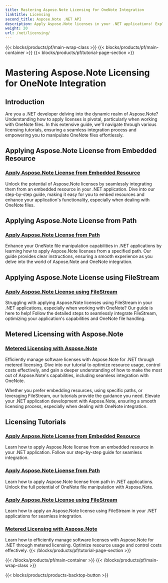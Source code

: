 ```yaml
---
title: Mastering Aspose.Note Licensing for OneNote Integration
linktitle: Licensing
second_title: Aspose.Note .NET API
description: Apply Aspose.Note licenses in your .NET applications! Explore step-by-step guides for embedding resources, using paths, FileStream, and efficient metered licensing.
weight: 20
url: /net/licensing/
---
```


{{< blocks/products/pf/main-wrap-class >}}
{{< blocks/products/pf/main-container >}}
{{< blocks/products/pf/tutorial-page-section >}}

# Mastering Aspose.Note Licensing for OneNote Integration

## Introduction

Are you a .NET developer delving into the dynamic realm of Aspose.Note? Understanding how to apply licenses is pivotal, particularly when working with OneNote files. In this extensive guide, we'll navigate through various licensing tutorials, ensuring a seamless integration process and empowering you to manipulate OneNote files effortlessly.

## Applying Aspose.Note License from Embedded Resource
### [Apply Aspose.Note License from Embedded Resource](./apply-license-embedded-resource/)

Unlock the potential of Aspose.Note licenses by seamlessly integrating them from an embedded resource in your .NET application. Dive into our step-by-step guide, making it easy for you to embed resources and enhance your application's functionality, especially when dealing with OneNote files.

## Applying Aspose.Note License from Path
### [Apply Aspose.Note License from Path](./apply-license-from-path/)

Enhance your OneNote file manipulation capabilities in .NET applications by learning how to apply Aspose.Note licenses from a specified path. Our guide provides clear instructions, ensuring a smooth experience as you delve into the world of Aspose.Note and OneNote integration.

## Applying Aspose.Note License using FileStream
### [Apply Aspose.Note License using FileStream](./apply-license-using-filestream/)

Struggling with applying Aspose.Note licenses using FileStream in your .NET applications, especially when working with OneNote? Our guide is here to help! Follow the detailed steps to seamlessly integrate FileStream, optimizing your application's capabilities and OneNote file handling.

## Metered Licensing with Aspose.Note
### [Metered Licensing with Aspose.Note](./metered-licensing/)

Efficiently manage software licenses with Aspose.Note for .NET through metered licensing. Dive into our tutorial to optimize resource usage, control costs effectively, and gain a deeper understanding of how to make the most out of Aspose.Note's capabilities, including seamless integration with OneNote.

Whether you prefer embedding resources, using specific paths, or leveraging FileStream, our tutorials provide the guidance you need. Elevate your .NET application development with Aspose.Note, ensuring a smooth licensing process, especially when dealing with OneNote integration.
## Licensing Tutorials
### [Apply Aspose.Note License from Embedded Resource](./apply-license-embedded-resource/)
Learn how to apply Aspose.Note license from an embedded resource in your .NET application. Follow our step-by-step guide for seamless integration.
### [Apply Aspose.Note License from Path](./apply-license-from-path/)
Learn how to apply Aspose.Note license from path in .NET applications. Unlock the full potential of OneNote file manipulation with Aspose.Note.
### [Apply Aspose.Note License using FileStream](./apply-license-using-filestream/)
Learn how to apply an Aspose.Note license using FileStream in your .NET applications for seamless integration.
### [Metered Licensing with Aspose.Note](./metered-licensing/)
Learn how to efficiently manage software licenses with Aspose.Note for .NET through metered licensing. Optimize resource usage and control costs effectively.
{{< /blocks/products/pf/tutorial-page-section >}}

{{< /blocks/products/pf/main-container >}}
{{< /blocks/products/pf/main-wrap-class >}}

{{< blocks/products/products-backtop-button >}}

